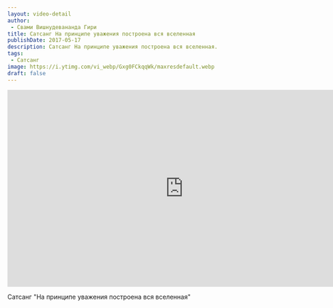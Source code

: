 ```yaml
---
layout: video-detail
author:
 - Свами Вишнудевананда Гири
title: Сатсанг На принципе уважения построена вся вселенная
publishDate: 2017-05-17
description: Сатсанг На принципе уважения построена вся вселенная. 
tags: 
 - Сатсанг
image: https://i.ytimg.com/vi_webp/Gxg0FCkqqWk/maxresdefault.webp
draft: false
---
```


<iframe width="790" height="444" src="https://www.youtube.com/embed/Gxg0FCkqqWk" frameborder="0" allowfullscreen=""></iframe> 

  Сатсанг "На принципе уважения построена вся вселенная"

  

 